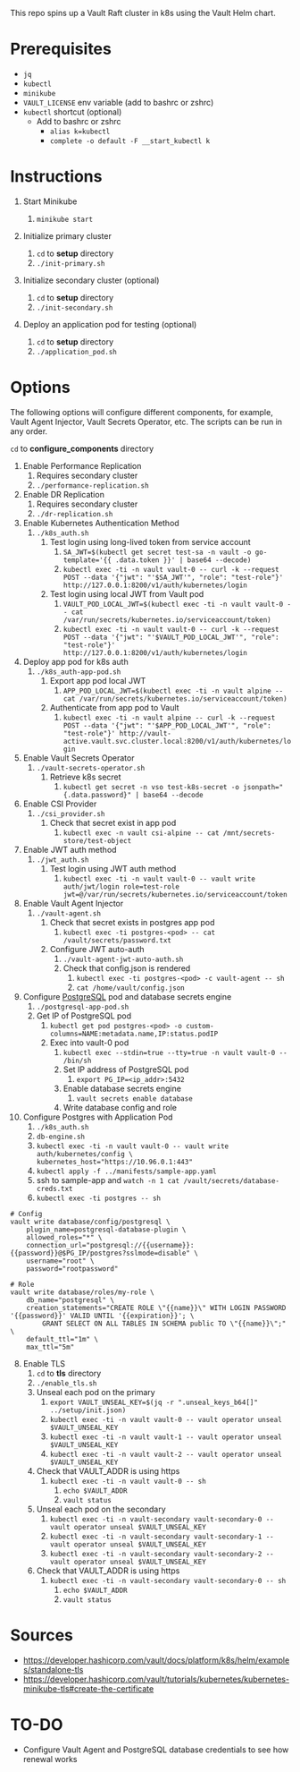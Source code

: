 This repo spins up a Vault Raft cluster in k8s using the Vault Helm chart.

# Prerequisites

* `jq`
* `kubectl`
* `minikube`
* `VAULT_LICENSE` env variable (add to bashrc or zshrc)
* `kubectl` shortcut (optional)
  * Add to bashrc or zshrc
    * `alias k=kubectl`
    * `complete -o default -F __start_kubectl k`

# Instructions

1. Start Minikube
   1. `minikube start`

2. Initialize primary cluster
   1. `cd` to **setup** directory
   2. `./init-primary.sh`

3. Initialize secondary cluster (optional)
   1. `cd` to **setup** directory
   2. `./init-secondary.sh`

4. Deploy an application pod for testing (optional)
   1. `cd` to **setup** directory
   2. `./application_pod.sh`

# Options

The following options will configure different components, for example, Vault Agent Injector, Vault Secrets Operator, etc. The scripts can be run in any order.

`cd` to **configure_components** directory

1. Enable Performance Replication 
   1. Requires secondary cluster 
   2. `./performance-replication.sh`
2. Enable DR Replication 
   1. Requires secondary cluster 
   2. `./dr-replication.sh`
3. Enable Kubernetes Authentication Method
   1. `./k8s_auth.sh`
      1. Test login using long-lived token from service account
         1. `SA_JWT=$(kubectl get secret test-sa -n vault -o go-template='{{ .data.token }}' | base64 --decode)`   
         2. `kubectl exec -ti -n vault vault-0 -- curl -k --request POST --data '{"jwt": "'$SA_JWT'", "role": "test-role"}' http://127.0.0.1:8200/v1/auth/kubernetes/login`
      2. Test login using local JWT from Vault pod
         1. `VAULT_POD_LOCAL_JWT=$(kubectl exec -ti -n vault vault-0 -- cat /var/run/secrets/kubernetes.io/serviceaccount/token)`
         2. `kubectl exec -ti -n vault vault-0 -- curl -k --request POST --data '{"jwt": "'$VAULT_POD_LOCAL_JWT'", "role": "test-role"}' http://127.0.0.1:8200/v1/auth/kubernetes/login`
4. Deploy app pod for k8s auth
   1. `./k8s_auth-app-pod.sh`
      1. Export app pod local JWT
         1. `APP_POD_LOCAL_JWT=$(kubectl exec -ti -n vault alpine -- cat /var/run/secrets/kubernetes.io/serviceaccount/token)`
      2. Authenticate from app pod to Vault
         1. `kubectl exec -ti -n vault alpine -- curl -k --request POST --data '{"jwt": "'$APP_POD_LOCAL_JWT'", "role": "test-role"}' http://vault-active.vault.svc.cluster.local:8200/v1/auth/kubernetes/login`
5. Enable Vault Secrets Operator
   1. `./vault-secrets-operator.sh`
      1. Retrieve k8s secret
         1. `kubectl get secret -n vso test-k8s-secret -o jsonpath="{.data.password}" | base64 --decode`
6. Enable CSI Provider
   1. `./csi_provider.sh`
      1. Check that secret exist in app pod 
         1. `kubectl exec -n vault csi-alpine -- cat /mnt/secrets-store/test-object`
7. Enable JWT auth method 
   1. `./jwt_auth.sh`
      1. Test login using JWT auth method
         1. `kubectl exec -ti -n vault vault-0 -- vault write auth/jwt/login role=test-role jwt=@/var/run/secrets/kubernetes.io/serviceaccount/token`
8. Enable Vault Agent Injector 
   1. `./vault-agent.sh`
      1. Check that secret exists in postgres app pod 
         1. `kubectl exec -ti postgres-<pod> -- cat /vault/secrets/password.txt`
      2. Configure JWT auto-auth
         1. `./vault-agent-jwt-auto-auth.sh` 
         2. Check that config.json is rendered
            1. `kubectl exec -ti postgres-<pod> -c vault-agent -- sh`
            2. `cat /home/vault/config.json`
9. Configure [PostgreSQL](https://www.containiq.com/post/deploy-postgres-on-kubernetes) pod and database secrets engine 
   1. `./postgresql-app-pod.sh`
   2. Get IP of PostgreSQL pod
      1. `kubectl get pod postgres-<pod> -o custom-columns=NAME:metadata.name,IP:status.podIP`
      2. Exec into vault-0 pod
         1. `kubectl exec --stdin=true --tty=true -n vault vault-0 -- /bin/sh`
         2. Set IP address of PostgreSQL pod
            1. `export PG_IP=<ip_addr>:5432`
         3. Enable database secrets engine
            1. `vault secrets enable database`
         4. Write database config and role
10. Configure Postgres with Application Pod
    1. `./k8s_auth.sh`
    2. `db-engine.sh`
    3. `kubectl exec -ti -n vault vault-0 -- vault write auth/kubernetes/config \
    kubernetes_host="https://10.96.0.1:443"`
    4. `kubectl apply -f ../manifests/sample-app.yaml`
    5. ssh to sample-app and `watch -n 1 cat /vault/secrets/database-creds.txt`
    6. `kubectl exec -ti postgres -- sh`

   
```
# Config
vault write database/config/postgresql \
    plugin_name=postgresql-database-plugin \
    allowed_roles="*" \
    connection_url="postgresql://{{username}}:{{password}}@$PG_IP/postgres?sslmode=disable" \
    username="root" \
    password="rootpassword"
```

```
# Role
vault write database/roles/my-role \
    db_name="postgresql" \
    creation_statements="CREATE ROLE \"{{name}}\" WITH LOGIN PASSWORD '{{password}}' VALID UNTIL '{{expiration}}'; \
        GRANT SELECT ON ALL TABLES IN SCHEMA public TO \"{{name}}\";" \
    default_ttl="1m" \
    max_ttl="5m"
```

8. Enable TLS
   1. `cd` to **tls** directory
   2. `./enable_tls.sh`
   3. Unseal each pod on the primary 
      1. `export VAULT_UNSEAL_KEY=$(jq -r ".unseal_keys_b64[]" ../setup/init.json)`
      2. `kubectl exec -ti -n vault vault-0 -- vault operator unseal $VAULT_UNSEAL_KEY`
      3. `kubectl exec -ti -n vault vault-1 -- vault operator unseal $VAULT_UNSEAL_KEY`
      4. `kubectl exec -ti -n vault vault-2 -- vault operator unseal $VAULT_UNSEAL_KEY`
   4. Check that VAULT_ADDR is using https
      1. `kubectl exec -ti -n vault vault-0 -- sh`
         1. `echo $VAULT_ADDR`
         2. `vault status`
   5. Unseal each pod on the secondary 
      1. `kubectl exec -ti -n vault-secondary vault-secondary-0 -- vault operator unseal $VAULT_UNSEAL_KEY`
      2. `kubectl exec -ti -n vault-secondary vault-secondary-1 -- vault operator unseal $VAULT_UNSEAL_KEY`
      3. `kubectl exec -ti -n vault-secondary vault-secondary-2 -- vault operator unseal $VAULT_UNSEAL_KEY`
   6. Check that VAULT_ADDR is using https
      1. `kubectl exec -ti -n vault-secondary vault-secondary-0 -- sh`
         1. `echo $VAULT_ADDR`
         2. `vault status`

# Sources

* https://developer.hashicorp.com/vault/docs/platform/k8s/helm/examples/standalone-tls
* https://developer.hashicorp.com/vault/tutorials/kubernetes/kubernetes-minikube-tls#create-the-certificate

# TO-DO

* Configure Vault Agent and PostgreSQL database credentials to see how renewal works